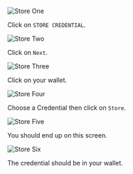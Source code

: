 ![Store One](https://github.com/digitalbazaar/demo-issuer-integration/raw/add-public-files/images/store-credential-1.png)

Click on `STORE CREDENTIAL`.

![Store Two](https://github.com/digitalbazaar/demo-issuer-integration/raw/add-public-files/images/store-credential-2.png)

Click on `Next`.

![Store Three](https://github.com/digitalbazaar/demo-issuer-integration/raw/add-public-files/images/store-credential-3.png)

Click on your wallet.

![Store Four](https://github.com/digitalbazaar/demo-issuer-integration/raw/add-public-files/images/store-credential-4.png)

Choose a Credential then click on `Store`.

![Store Five](https://github.com/digitalbazaar/demo-issuer-integration/raw/add-public-files/images/store-credential-5.png)

You should end up on this screen.

![Store Six](https://github.com/digitalbazaar/demo-issuer-integration/raw/add-public-files/images/store-credential-6.png)

The credential should be in your wallet.
